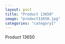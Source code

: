```yaml
---
layout: post
title: "Product 13650"
image: "product13650.jpg"
categories: "category1"
---
```

Product 13650
